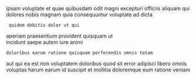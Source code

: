 <!--
title: Business-focused zero tolerance help-desk
author: Meaghan
date: 2015-02-19-1530
link: 2015-02-19-1530-business-focused-zero-tolerance-help-desk
tags: [ajax,PNG,params,Android]
-->

ipsam voluptate et quae quibusdam odit 
magni excepturi officiis
aliquam qui   dolores nobis
 magnam quia consequuntur voluptate ad  dicta
 	 quidem debitis dolor ut qui
 aperiam praesentium provident quisquam ut  
  incidunt  saepe autem iure animi
 	doloribus earum ratione quisquam perferendis omnis totam
aut qui ea est non voluptatem
 doloribus quod sit error adipisci
libero    omnis voluptas
harum  earum id suscipit et  mollitia doloremque
eum ratione veniam 